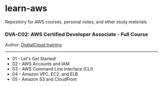 # learn-aws
Repository for AWS courses, personal notes, and other study materials

### DVA-C02: AWS Certified Developer Associate - Full Course
Author: [DigitalCloud training](https://digitalcloud.training/)

------

- 01 - Let's Get Started!
- 02 - AWS Accounts and IAM
- 03 - AWS Command Line Interface (CLI)
- 04 - Amazon VPC, EC2, and ELB
- 05 - Amazon S3 and CloudFront